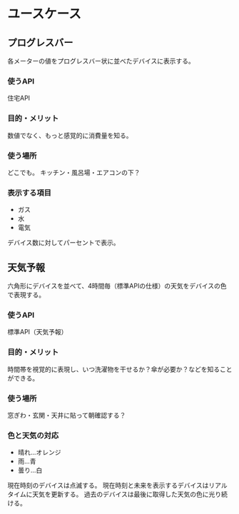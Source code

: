 # ユースケース
## プログレスバー
各メーターの値をプログレスバー状に並べたデバイスに表示する。

### 使うAPI
住宅API

### 目的・メリット
数値でなく、もっと感覚的に消費量を知る。

### 使う場所
どこでも。
キッチン・風呂場・エアコンの下？

### 表示する項目
- ガス
- 水
- 電気

デバイス数に対してパーセントで表示。

## 天気予報
六角形にデバイスを並べて、4時間毎（標準APIの仕様）の天気をデバイスの色で表現する。

### 使うAPI
標準API（天気予報）

### 目的・メリット
時間帯を視覚的に表現し、いつ洗濯物を干せるか？傘が必要か？などを知ることができる。

### 使う場所
窓ぎわ・玄関・天井に貼って朝確認する？

### 色と天気の対応
- 晴れ...オレンジ
- 雨...青
- 曇り...白

現在時刻のデバイスは点滅する。
現在時刻と未来を表示するデバイスはリアルタイムに天気を更新する。
過去のデバイスは最後に取得した天気の色に光り続ける。